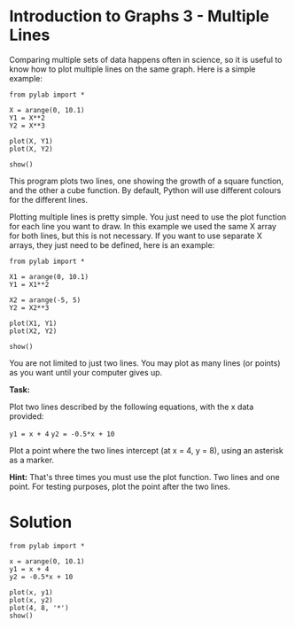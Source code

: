 # Introduction to Graphs 3 - Multiple Lines

Comparing multiple sets of data happens often in science, so it is useful to know how to plot multiple lines on the same graph. Here is a simple example:

```
from pylab import *

X = arange(0, 10.1)
Y1 = X**2
Y2 = X**3

plot(X, Y1)
plot(X, Y2)

show()

```

This program plots two lines, one showing the growth of a square function, and the other a cube function. By default, Python will use different colours for the different lines. 

Plotting multiple lines is pretty simple. You just need to use the plot function for each line you want to draw. In this example we used the same X array for both lines, but this is not necessary. If you want to use separate X arrays, they just need to be defined, here is an example:


```
from pylab import *

X1 = arange(0, 10.1)
Y1 = X1**2

X2 = arange(-5, 5)
Y2 = X2**3

plot(X1, Y1)
plot(X2, Y2)

show()

```

You are not limited to just two lines. You may plot as many lines (or points) as you want until your computer gives up. 

**Task:**

Plot two lines described by the following equations, with the x data provided:

`y1 = x + 4`
`y2 = -0.5*x + 10`

Plot a point where the two lines intercept (at x = 4, y = 8), using an asterisk as a marker.

**Hint:** That's three times you must use the plot function. Two lines and one point. For testing purposes, plot the point after the two lines.


# Solution

```
from pylab import *

x = arange(0, 10.1)
y1 = x + 4
y2 = -0.5*x + 10

plot(x, y1)
plot(x, y2)
plot(4, 8, '*')
show()

```
